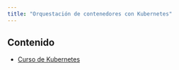 ```yaml
---
title: "Orquestación de contenedores con Kubernetes"
---
```


## Contenido

* [Curso de Kubernetes](https://github.com/iesgn/curso_kubernetes_cep)